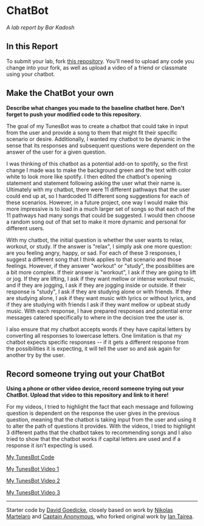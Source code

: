 # ChatBot

*A lab report by Bar Kadosh*

## In this Report

To submit your lab, fork [this repository](https://github.com/FAR-Lab/IDD-Fa18-Lab6). You'll need to upload any code you change into your fork, as well as upload a video of a friend or classmate using your chatbot.

## Make the ChatBot your own

**Describe what changes you made to the baseline chatbot here. Don't forget to push your modified code to this repository.**

The goal of my TunesBot was to create a chatbot that could take in input from the user and provide a song to them that might fit their specific scenario or desire. Additionally, I wanted my chatbot to be dynamic in the sense that its responses and subsequent questions were dependent on the answer of the user for a given question. 

I was thinking of this chatbot as a potential add-on to spotify, so the first change I made was to make the background green and the text with color white to look more like spotify. I then edited the chatbot's opening statement and statement following asking the user what their name is. Ultimately with my chatbot, there were 11 different pathways that the user could end up at, so I hardcoded 11 different song suggestions for each of these scenarios. However, in a future project, one way I would make this more impressive is to load in a much larger set of songs so that each of the 11 pathways had many songs that could be suggested. I would then choose a random song out of that set to make it more dynamic and personal for different users. 

With my chatbot, the initial question is whether the user wants to relax, workout, or study. If the answer is "relax", I simply ask one more question: are you feeling angry, happy, or sad. For each of these 3 responses, I suggest a different song that I think applies to that scenario and those feelings. However, if they answer "workout" or "study", the possibilities are a bit more complex. If their answer is "workout", I ask if they are going to lift or jog. If they are lifting, I ask if they want mellow or intense workout music, and if they are jogging, I ask if they are jogging inside or outside. If their response is "study", I ask if they are studying alone or with friends. If they are studying alone, I ask if they want music with lyrics or without lyrics, and if they are studying with friends I ask if they want mellow or upbeat study music. With each response, I have prepared responses and potential error messages catered specifically to where in the decision tree the user is. 

I also ensure that my chatbot accepts words if they have capital letters by converting all responses to lowercase letters. One limitation is that my chatbot expects specific responses -- if it gets a different response from the possibilities it is expecting, it will tell the user so and ask again for another try by the user. 

## Record someone trying out your ChatBot

**Using a phone or other video device, record someone trying out your ChatBot. Upload that video to this repository and link to it here!**

For my videos, I tried to highlight the fact that each message and following question is dependent on the response the user gives in the previous question, meaning that the chatbot is taking input from the user and using it to alter the path of questions it provides. With the videos, I tried to highlight 3 different paths that the chatbot takes to recommending songs and I also tried to show that the chatbot works if capital letters are used and if a response it isn't expecting is used. 

[My TunesBot Code](https://github.com/barkadosh1/IDD-Fa19-Lab6/blob/master/chatServer.js)

[My TunesBot Video 1](https://youtu.be/76BYzRgd6VA)

[My TunesBot Video 2](https://youtu.be/IRlrZDwIjn4)

[My TunesBot Video 3](https://youtu.be/5qNZmdcQAL0)

---
Starter code by [David Goedicke](mailto:da.goedicke@gmail.com), closely based on work by [Nikolas Martelaro](mailto:nmartelaro@gmail.com) and [Captain Anonymous](https://codepen.io/anon/pen/PEVYXz), who forked original work by [Ian Tairea](https://codepen.io/mrtairea/pen/yJapwv).
